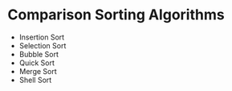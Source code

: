 # Comparison Sorting Algorithms
+ Insertion Sort
+ Selection Sort
+ Bubble Sort
+ Quick Sort
+ Merge Sort
+ Shell Sort